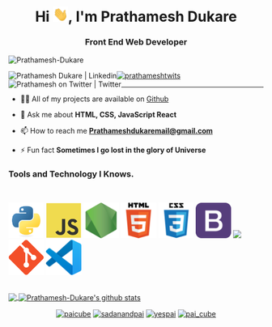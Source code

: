 <h1 align="center">Hi <img src="https://raw.githubusercontent.com/ABSphreak/ABSphreak/master/gifs/Hi.gif" width="30px">, I'm Prathamesh Dukare</h1>
<h3 align="center">Front End Web Developer </h3>
<p align="left"> <img src="https://komarev.com/ghpvc/?username=Prathamesh-Dukare" alt="Prathamesh-Dukare" /> </p><a href="https://twitter.com/prathameshtwits" target="blank"><img src="https://img.shields.io/twitter/follow/prathameshtwits?logo=twitter&style=for-the-badge" alt="prathameshtwits" /></a>

<a href="https://www.linkedin.com/in/prathamesh-dukare" target="_blank">
  <img align="left" alt="Prathamesh Dukare | Linkedin" src="https://img.shields.io/badge/LinkedIn-0077B5?style=for-the-badge&logo=linkedin&logoColor=white" />
</a>
<a href="https://www.twitter.com/prathameshtwits" target="_blank">
  <img align="left" alt="Prathamesh on Twitter | Twitter" src="https://img.shields.io/badge/Twitter-00ACEE?style=for-the-badge&logo=twitter&logoColor=white" />
</a>
<br><hr>

- 👨‍💻 All of my projects are available on [Github](https://github.com/Prathamesh-Dukare?tab=repositories)

- 💬 Ask me about **HTML, CSS, JavaScript React**

- 📫 How to reach me **Prathameshdukaremail@gmail.com**

- ⚡ Fun fact **Sometimes I go lost in the glory of Universe**

### **Tools and Technology I Knows.**
<br>

<code><a href="https://www.python.org/" target="_blank"><img height="70" src="https://raw.githubusercontent.com/devicons/devicon/master/icons/python/python-original.svg"></a></code>
<code><a href="https://developer.mozilla.org/en-US/docs/Web/JavaScript" target="_blank"><img height="70" src="https://raw.githubusercontent.com/devicons/devicon/master/icons/javascript/javascript-original.svg"></a></code>
<code><a href="https://nodejs.org/" target="_blank"><img height="70" src="https://raw.githubusercontent.com/github/explore/80688e429a7d4ef2fca1e82350fe8e3517d3494d/topics/nodejs/nodejs.png"></a></code>
<code><a href="https://developer.mozilla.org/en-US/docs/Web/HTML/" target="_blank"><img height="70" src="https://raw.githubusercontent.com/github/explore/80688e429a7d4ef2fca1e82350fe8e3517d3494d/topics/html/html.png"></a></code>
<code><a href="https://developer.mozilla.org/en-US/docs/Web/CSS/" target="_blank"><img height="70" src="https://raw.githubusercontent.com/github/explore/80688e429a7d4ef2fca1e82350fe8e3517d3494d/topics/css/css.png"></a></code>
<code><a href="https://getbootstrap.com/" target="_blank"><img height="70" src="https://raw.githubusercontent.com/github/explore/80688e429a7d4ef2fca1e82350fe8e3517d3494d/topics/bootstrap/bootstrap.png"></a></code>
<code><a href="https://reactjs.org/" target="_blank"><img height="70" src="https://upload.wikimedia.org/wikipedia/commons/thumb/a/a7/React-icon.svg/220px-React-icon.svg.png"></a></code>
<code><a href="https://git-scm.com/" target="_blank"><img height="70" src="https://raw.githubusercontent.com/devicons/devicon/master/icons/git/git-original.svg"></a></code>
<code><a href="https://code.visualstudio.com/" target="_blank"><img height="70" src="https://raw.githubusercontent.com/github/explore/80688e429a7d4ef2fca1e82350fe8e3517d3494d/topics/visual-studio-code/visual-studio-code.png"></a></code>

<br>

<a href="https://github.com/Prathamesh-Dukare/github-readme-stats">
  <img align="center" src="https://github-readme-stats.vercel.app/api/top-langs/?username=Prathamesh-Dukare&theme=radical&hide=glsl,python" />
</a>
<a href="https://github.com/Prathamesh-Dukare/github-readme-stats">
  <img align="center" src="https://github-readme-stats.vercel.app/api?username=Prathamesh-Dukare&show_icons=true&theme=radical&line_height=27" alt="Prathamesh-Dukare's github stats" />
</a>

<p align="center">
<a href="https://twitter.com/prathameshtwits" target="blank"><img align="center" src="https://cdn.jsdelivr.net/npm/simple-icons@3.0.1/icons/twitter.svg" alt="paicube" height="20" width="20" /></a>
<a href="https://linkedin.com/in/prathameshdukare" target="blank"><img align="center" src="https://cdn.jsdelivr.net/npm/simple-icons@3.0.1/icons/linkedin.svg" alt="sadanandpai" height="20" width="20" /></a>
<a href="https://www.facebook.com/prathamesh.dukare.7" target="blank"><img align="center" src="https://cdn.jsdelivr.net/npm/simple-icons@3.0.1/icons/facebook.svg" alt="yespai" height="20" width="20" /></a>
<a href="https://instagram.com/its_duke__?igshid=1d2t9sxfqwhkp" target="blank"><img align="center" src="https://cdn.jsdelivr.net/npm/simple-icons@3.0.1/icons/instagram.svg" alt="pai_cube" height="20" width="20" /></a>
</p>

<!---
Prathamesh-Dukare/Prathamesh-Dukare is a ✨ special ✨ repository because its `README.md` (this file) appears on your GitHub profile.
You can click the Preview link to take a look at your changes.
--->
